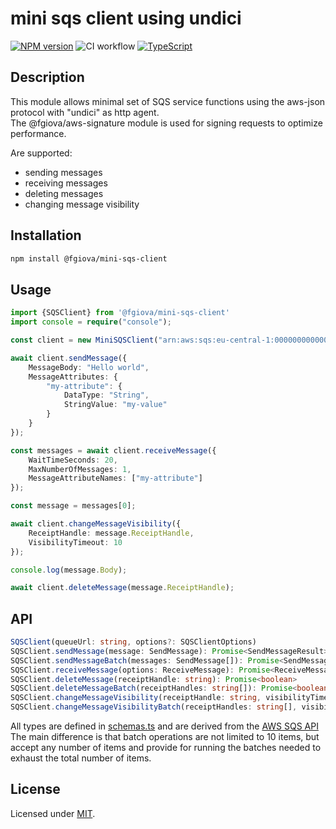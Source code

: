 # mini sqs client using undici

[![NPM version](https://img.shields.io/npm/v/@fgiova/mini-sqs-client.svg?style=flat)](https://www.npmjs.com/package/@fgiova/mini-sqs-client)
![CI workflow](https://github.com/fgiova/mini-sqs-client/actions/workflows/node.js.yml/badge.svg)
[![TypeScript](https://img.shields.io/badge/%3C%2F%3E-TypeScript-%230074c1.svg)](http://www.typescriptlang.org/)

## Description
This module allows minimal set of SQS service functions using the aws-json protocol with "undici" as http agent.<br />
The @fgiova/aws-signature module is used for signing requests to optimize performance. <br />

Are supported:
- sending messages
- receiving messages
- deleting messages
- changing message visibility

## Installation
```bash
npm install @fgiova/mini-sqs-client
```
## Usage

```typescript
import {SQSClient} from '@fgiova/mini-sqs-client'
import console = require("console");

const client = new MiniSQSClient("arn:aws:sqs:eu-central-1:000000000000:test");

await client.sendMessage({
	MessageBody: "Hello world",
	MessageAttributes: {
		"my-attribute": {
			DataType: "String",
			StringValue: "my-value"
		}
	}
});

const messages = await client.receiveMessage({
	WaitTimeSeconds: 20,
	MaxNumberOfMessages: 1,
	MessageAttributeNames: ["my-attribute"]
});

const message = messages[0];

await client.changeMessageVisibility({
	ReceiptHandle: message.ReceiptHandle,
	VisibilityTimeout: 10
});

console.log(message.Body);

await client.deleteMessage(message.ReceiptHandle);
```

## API

```typescript
SQSClient(queueUrl: string, options?: SQSClientOptions)
SQSClient.sendMessage(message: SendMessage): Promise<SendMessageResult>
SQSClient.sendMessageBatch(messages: SendMessage[]): Promise<SendMessageBatchResult>
SQSClient.receiveMessage(options: ReceiveMessage): Promise<ReceiveMessageResult>
SQSClient.deleteMessage(receiptHandle: string): Promise<boolean>
SQSClient.deleteMessageBatch(receiptHandles: string[]): Promise<boolean>
SQSClient.changeMessageVisibility(receiptHandle: string, visibilityTimeout: number): Promise<boolean>
SQSClient.changeMessageVisibilityBatch(receiptHandles: string[], visibilityTimeout: number): Promise<boolean>
```

All types are defined in [schemas.ts](./src/schemas.ts) and are derived from the [AWS SQS API](https://docs.aws.amazon.com/AWSSimpleQueueService/latest/APIReference/API_Operations.html) <br />
The main difference is that batch operations are not limited to 10 items, but accept any number of items and provide for running the batches needed to exhaust the total number of items.

## License
Licensed under [MIT](./LICENSE).
